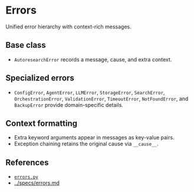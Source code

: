 # Errors

Unified error hierarchy with context-rich messages.

## Base class
- `AutoresearchError` records a message, cause, and extra context.

## Specialized errors
- `ConfigError`, `AgentError`, `LLMError`, `StorageError`,
  `SearchError`, `OrchestrationError`, `ValidationError`,
  `TimeoutError`, `NotFoundError`, and `BackupError` provide
  domain-specific details.

## Context formatting
- Extra keyword arguments appear in messages as key-value pairs.
- Exception chaining retains the original cause via `__cause__`.

## References
- [`errors.py`](../../src/autoresearch/errors.py)
- [../specs/errors.md](../specs/errors.md)
